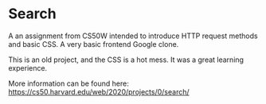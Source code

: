# Search
A an assignment from CS50W intended to introduce HTTP request methods and basic CSS. A very basic frontend Google clone.  

This is an old project, and the CSS is a hot mess. It was a great learning experience.


More information can be found here: https://cs50.harvard.edu/web/2020/projects/0/search/



